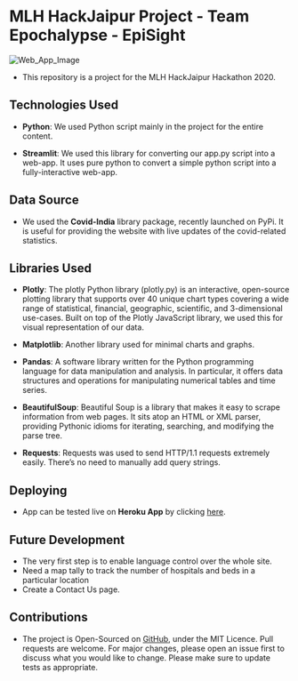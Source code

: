 # MLH HackJaipur Project - Team Epochalypse - EpiSight

![Web_App_Image](https://github.com/xacrolyte/MLHJepoch/blob/master/episight_ss.png?raw=true)

* This repository is a project for the MLH HackJaipur Hackathon 2020.

## Technologies Used

* **Python**: We used Python script mainly in the project for the entire content.

* **Streamlit**: We used this library for converting our app.py script into a web-app. It uses pure python to convert a simple python script into a fully-interactive web-app.

## Data Source

* We used the **Covid-India** library package, recently launched on PyPi. It is useful for providing the website with live updates of the covid-related statistics.

## Libraries Used

* **Plotly**: The plotly Python library (plotly.py) is an interactive, open-source plotting library that supports over 40 unique chart types covering a wide range of statistical, financial, geographic, scientific, and 3-dimensional use-cases. Built on top of the Plotly JavaScript library, we used this for visual representation of our data.

* **Matplotlib**: Another library used for minimal charts and graphs.

* **Pandas**: A software library written for the Python programming language for data manipulation and analysis. In particular, it offers data structures and operations for manipulating numerical tables and time series.

* **BeautifulSoup**: Beautiful Soup is a library that makes it easy to scrape information from web pages. It sits atop an HTML or XML parser, providing Pythonic idioms for iterating, searching, and modifying the parse tree.

* **Requests**: Requests was used to send HTTP/1.1 requests extremely easily. There’s no need to manually add query strings.

## Deploying

* App can be tested live on **Heroku App** by clicking [here](https://mlhjepoch.herokuapp.com/).

## Future Development

* The very first step is to enable language control over the whole site.
* Need a map tally to track the number of hospitals and beds in a particular location
* Create a Contact Us page.

## Contributions

* The project is Open-Sourced on [GitHub](https://github.com/Xacrolyte/MLHJepoch), under the MIT Licence. Pull requests are welcome. For major changes, please open an issue first to discuss what you would like to change. Please make sure to update tests as appropriate.
